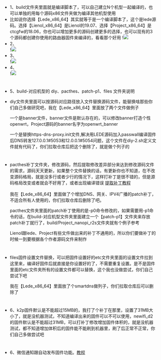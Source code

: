 - 1、build文件夹里面就是编译脚本了，可以自己建立N个机型一起编译的，也可以单独的用每个源码x86文件夹做为编译其他机型使用<br>
- 比如说你选择【Lede_x86_64】其实就等于是一个编译脚本了，这个是lede源码。选择【Lienol_x86_64】是Lienol的19.07、选择【Project_x86_64】是ctcgfw的18.06，你也可以增加更多的源码创建更多的选择，也可以现有的3个源码都创建你使用的路由器固件来编译的，看看那个好用
!<img src="https://github.com/danshui-git/shuoming/blob/master/doc/x1.png" />
- 2、<br>
!<img src="https://github.com/danshui-git/shuoming/blob/master/doc/x2.png" />
- 3、<br>
!<img src="https://github.com/danshui-git/shuoming/blob/master/doc/x3.png" />
- 4、<br>
!<img src="https://github.com/danshui-git/shuoming/blob/master/doc/x4.png" /><br>
#
- 5、build-对应机型的 diy、pacthes、patch-p1、files 文件夹说明

- diy文件夹里面可以按源码对应路径放入文件替换源码文件，能替换啥那些你们自己多做研究吧，我在【Lede_x86_64】里面放了两个文件做例子<br>


    一个是banner文件，banner文件是默认存在的，可以修改banner打造个性openwrt，Project源码的banner名字为openwrt_banner<br>

    一个是替换https-dns-proxy.init文件,解决用LEDE源码加入passwall编译固件后DNS转发127.0.0.1#5053和12.0.0.1#5054问题，这个文件在diy-2.sh定义文件就有代码了，你们拉取仓库后把这个删除了，就是做个列子的
#
- pacthes补丁文件夹，修改源码，然后提取修改差异部分来达到修改源码文件的需求，源码天天更新，如果整个文件替换的话，有更新你也不知道，在不改变源码格局，就是没多行或者少行的情况下，这样打补丁是很不错的，但是源码格局改变或者就会不好用了，或者出现编译错误  [提取补丁教程](https://github.com/danshui-git/shuoming/blob/master/buding.md)<br><br>
    我在【Lede_x86_64】里面做了个增加DNS、网关、IPV4广播的patch补丁，不适合所有人使用的，你们拉取仓库后删除了吧。

    pacthes文件夹里面的patch补丁使用的是-p0命令修改的，如果需要用-p1命令的话，在build-对应机型文件夹里面建立一个【patch-p1】文件夹来存放patch补丁就行了，build/Project_nanopi_r2s文件夹就有个例子参考<br>

    Lienol跟lede、Project有些文件做出来的补丁不通用的，所以你们要做补丁的时候一到要根据各个作者源码文件来制作
#
- files固件设置文件替换，可以把固件设置好的etc文件夹里面的设置文件拉到这里来，编译好固件后就直接是你设置好的了，不需要重复设置。是不是固件里面的etc文件夹所有的设置文件都可以替换，这个我也没做尝试，你们自己尝试下吧<br>
    
    我在【Lede_x86_64】里面放了个smartdns做列子，你们拉取仓库后可以删除了
#
- 6、k2p固件默认是不能超过15MB的，我打了个补丁在那里，设置了31MB大小了，就是没机器测试，不知道编译出来的固件可以不可以使用，newifi_d2的固件默认是不能超过31MB，可以打补丁修改增加固件体积的，就是没机器测试，都不知道增加体积后的固件能不能刷到机器里，刷了后正常不正常，你们自己多做尝试吧
#
- 6、微信通知跟自动发布固件功能。[教程](https://github.com/danshui-git/shuoming/blob/master/ms.md)
